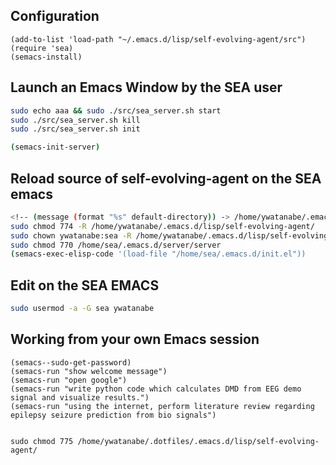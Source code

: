 



## Configuration
```elisp
(add-to-list 'load-path "~/.emacs.d/lisp/self-evolving-agent/src")
(require 'sea)
(semacs-install)
```


## Launch an Emacs Window by the SEA user
``` bash
sudo echo aaa && sudo ./src/sea_server.sh start
sudo ./src/sea_server.sh kill
sudo ./src/sea_server.sh init

(semacs-init-server)
```

## Reload source of self-evolving-agent on the SEA emacs
``` bash
<!-- (message (format "%s" default-directory)) -> /home/ywatanabe/.emacs.d/lisp/self-evolving-agent/ -->
sudo chmod 774 -R /home/ywatanabe/.emacs.d/lisp/self-evolving-agent/
sudo chown ywatanabe:sea -R /home/ywatanabe/.emacs.d/lisp/self-evolving-agent/
sudo chmod 770 /home/sea/.emacs.d/server/server
(semacs-exec-elisp-code '(load-file "/home/sea/.emacs.d/init.el"))
```

## Edit on the SEA EMACS

``` bash
sudo usermod -a -G sea ywatanabe
```

## Working from your own Emacs session

``` elisp
(semacs--sudo-get-password)
(semacs-run "show welcome message")
(semacs-run "open google")
(semacs-run "write python code which calculates DMD from EEG demo signal and visualize results.")
(semacs-run "using the internet, perform literature review regarding epilepsy seizure prediction from bio signals")


sudo chmod 775 /home/ywatanabe/.dotfiles/.emacs.d/lisp/self-evolving-agent/
```





